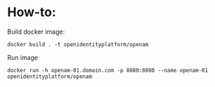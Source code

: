 # How-to:
Build docker image:

    docker build . -t openidentityplatform/openam

Run image

    docker run -h openam-01.domain.com -p 8080:8080 --name openam-01 openidentityplatform/openam
